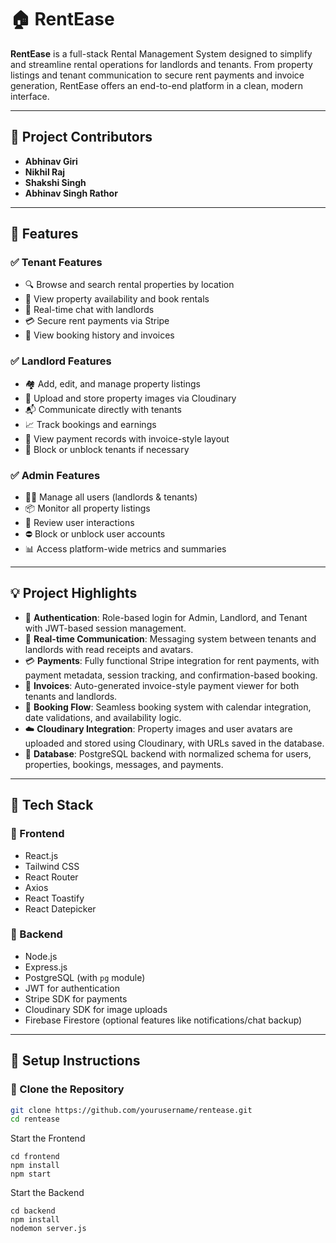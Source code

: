 # 🏠 RentEase

**RentEase** is a full-stack Rental Management System designed to simplify and streamline rental operations for landlords and tenants. From property listings and tenant communication to secure rent payments and invoice generation, RentEase offers an end-to-end platform in a clean, modern interface.

---

## 👥 Project Contributors

- **Abhinav Giri**  
- **Nikhil Raj**  
- **Shakshi Singh**  
- **Abhinav Singh Rathor**

---

## 🚀 Features

### ✅ Tenant Features
- 🔍 Browse and search rental properties by location
- 📆 View property availability and book rentals
- 💬 Real-time chat with landlords
- 💳 Secure rent payments via Stripe
- 📄 View booking history and invoices

### ✅ Landlord Features
- 🏘️ Add, edit, and manage property listings
- 📸 Upload and store property images via Cloudinary
- 📬 Communicate directly with tenants
- 📈 Track bookings and earnings
- 📄 View payment records with invoice-style layout
- 🔐 Block or unblock tenants if necessary

### ✅ Admin Features
- 🧑‍💼 Manage all users (landlords & tenants)
- 📦 Monitor all property listings
- 💬 Review user interactions
- ⛔ Block or unblock user accounts
- 📊 Access platform-wide metrics and summaries

---

## 💡 Project Highlights

- 🔐 **Authentication**: Role-based login for Admin, Landlord, and Tenant with JWT-based session management.
- 💬 **Real-time Communication**: Messaging system between tenants and landlords with read receipts and avatars.
- 💳 **Payments**: Fully functional Stripe integration for rent payments, with payment metadata, session tracking, and confirmation-based booking.
- 🧾 **Invoices**: Auto-generated invoice-style payment viewer for both tenants and landlords.
- 📅 **Booking Flow**: Seamless booking system with calendar integration, date validations, and availability logic.
- ☁️ **Cloudinary Integration**: Property images and user avatars are uploaded and stored using Cloudinary, with URLs saved in the database.
- 📁 **Database**: PostgreSQL backend with normalized schema for users, properties, bookings, messages, and payments.

---

## 🧱 Tech Stack

### 🔹 Frontend
- React.js
- Tailwind CSS
- React Router
- Axios
- React Toastify
- React Datepicker

### 🔹 Backend
- Node.js
- Express.js
- PostgreSQL (with `pg` module)
- JWT for authentication
- Stripe SDK for payments
- Cloudinary SDK for image uploads
- Firebase Firestore (optional features like notifications/chat backup)

---

## 🔗 Setup Instructions

### 📁 Clone the Repository

```bash
git clone https://github.com/yourusername/rentease.git
cd rentease
```

Start the Frontend
```
cd frontend
npm install
npm start
```


Start the Backend
```
cd backend
npm install
nodemon server.js
```
